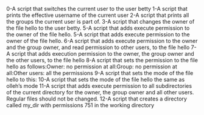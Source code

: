 0-A script that switches the current user to the user betty
1-A script that prints the effective username of the current user
2-A script that prints all the groups the current user is part of.
3-A script that changes the owner of the file hello to the user betty.
5-A script that adds execute permission to the owner of the file hello.
5-A script that adds execute permission to the owner of the file hello.
6-A script that adds execute permission to the owner and the group owner, and read permission to other users, to the file hello
7-A script that adds execution permission to the owner, the group owner and the other users, to the file hello
8-A script that sets the permission to the file hello as follows:Owner: no permission at all:Group: no permission at all:Other users: all the permissions
9-A script that sets the mode of the file hello to this:
10-A script that sets the mode of the file hello the same as olleh’s mode
11-A script that adds execute permission to all subdirectories of the current directory for the owner, the group owner and all other users. Regular files should not be changed.
12-A script that creates a directory called my_dir with permissions 751 in the working directory
